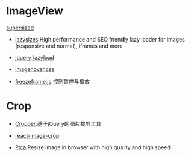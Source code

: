 
# ImageView

[supersized](https://github.com/buildinternet/supersized)


- [lazysizes](https://github.com/aFarkas/lazysizes):High performance and SEO friendly lazy loader for images (responsive and normal), iframes and more

- [jquery_lazyload](https://github.com/tuupola/jquery_lazyload/)



- [imagehover.css](https://github.com/ciar4n/imagehover.css)
- [freezeframe.js](https://github.com/ctrl-freaks/freezeframe.js):控制暂停与播放



# Crop

- [Cropper](http://fengyuanchen.github.io/cropper/):基于jQuery的图片裁剪工具

- [react-image-crop](https://github.com/DominicTobias/react-image-crop)

- [Pica](http://nodeca.github.io/pica/demo/):Resize image in browser with high quality and high speed